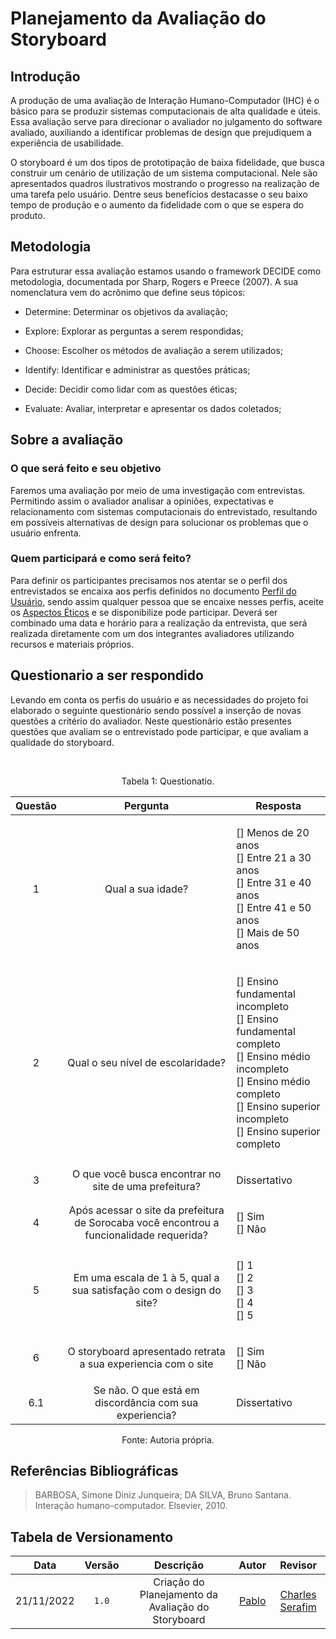 # Planejamento da Avaliação do Storyboard

## Introdução
A produção de uma avaliação de Interação Humano-Computador (IHC) é o básico para se produzir sistemas computacionais de alta qualidade e úteis. Essa avaliação serve para direcionar o avaliador no julgamento do software avaliado, auxiliando a identificar problemas de design que prejudiquem a experiência de usabilidade. 

O storyboard é um dos tipos de prototipação de baixa fidelidade, que busca construir um cenário de utilização de um sistema computacional. Nele são apresentados quadros ilustrativos mostrando o progresso na realização de uma tarefa pelo usuário. Dentre seus benefícios destacasse o seu baixo tempo de produção e o aumento da fidelidade com o que se espera do produto. 

## Metodologia
Para estruturar essa avaliação estamos usando o framework DECIDE como metodologia, documentada por Sharp, Rogers e Preece (2007). A sua nomenclatura vem do acrônimo que define seus tópicos: 
 

* Determine: Determinar os objetivos da avaliação; 

* Explore: Explorar as perguntas a serem respondidas; 

* Choose: Escolher os métodos de avaliação a serem utilizados; 

* Identify: Identificar e administrar as questões práticas; 

* Decide: Decidir como lidar com as questões éticas; 

* Evaluate: Avaliar, interpretar e apresentar os dados coletados; 

## Sobre a avaliação
### O que será feito e seu objetivo
Faremos uma avaliação por meio de uma investigação com entrevistas. Permitindo assim o avaliador analisar a opiniões, expectativas e relacionamento com sistemas computacionais do entrevistado, resultando em possíveis alternativas de design para solucionar os problemas que o usuário enfrenta. 

### Quem participará e como será feito? 

Para definir os participantes precisamos nos atentar se o perfil dos entrevistados se encaixa aos perfis definidos no documento [Perfil do Usuário](pages/projeto/etapa2/perfil_usuario?id=defini%c3%a7%c3%a3o-dos-perfis), sendo assim qualquer pessoa que se encaixe nesses perfis, aceite os [Aspectos Éticos](pages/projeto/etapa2/aspectos_eticos) e se disponibilize pode participar. Deverá ser combinado uma data e horário para a realização da entrevista, que será realizada diretamente com um dos integrantes avaliadores utilizando recursos e materiais próprios. 

## Questionario a ser respondido
Levando em conta os perfis do usuário e as necessidades do projeto foi elaborado o seguinte questionário sendo possível a inserção de novas questões a critério do avaliador. Neste questionário estão presentes questões que avaliam se o entrevistado pode participar, e que avaliam a qualidade do storyboard. 

</br>
<div style="text-align: center;">
<p>Tabela 1: Questionatio. </p>
</div>

|   Questão   |             Pergunta              |  Resposta   |
| :---: | :-------------------------------: | :---------: |
|   1   | Qual a sua idade? | <p style="text-align: left;">[] Menos de 20 anos</br>[] Entre 21 a 30 anos</br>[] Entre 31 e 40 anos</br>[] Entre 41 e 50 anos</br>[] Mais de 50 anos</p> |
|   2   | Qual o seu nível de escolaridade? | <p style="text-align: left;">[] Ensino fundamental incompleto</br>[] Ensino fundamental completo</br>[] Ensino médio incompleto</br>[] Ensino médio completo</br>[] Ensino superior incompleto</br>[] Ensino superior completo</p> |
|   3   | O que você busca encontrar no site de uma prefeitura?| <p style="text-align: left;">Dissertativo </p> |
|   4   | Após acessar o site da prefeitura de Sorocaba você encontrou a funcionalidade requerida? | <p style="text-align: left;">[] Sim </br>[] Não</p>  |
|   5   | Em uma escala de 1 à 5, qual a sua satisfação com o design do site?  | <p style="text-align: left;">[] 1</br>[] 2</br>[] 3</br>[] 4</br>[] 5</p> |
|   6   | O storyboard apresentado retrata a sua experiencia com o site | <p style="text-align: left;">[] Sim </br>[] Não</p> |
|   6.1   | Se não. O que está em discordância com sua experiencia? | <p style="text-align: left;">Dissertativo </p> |

<div style="text-align: center;">
<p>Fonte: Autoria própria. </p>
</div>


## Referências Bibliográficas

> BARBOSA, Simone Diniz Junqueira; DA SILVA, Bruno Santana. Interação humano-computador. Elsevier, 2010.

## Tabela de Versionamento

|    Data    | Versão |                     Descrição                      |                 Autor                  |                        Revisor                        |
| :--------: | :----: | :------------------------------------------------: | :------------------------------------: | :---------------------------------------------------: |
| 21/11/2022 | `1.0`  | Criação do Planejamento da Avaliação do Storyboard | [Pablo](https://github.com/pabloheika) | [Charles Serafim](https://github.com/charles-serafim) |
